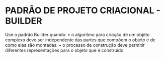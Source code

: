 # PADRÃO DE PROJETO CRIACIONAL - BUILDER

Use o padrão Builder quando:
• o algoritmo para criação de um objeto complexo deve ser independente das partes que compõem o objeto e de como elas são montadas.
• o processo de construção deve permitir diferentes representações para o objeto que é construído.
